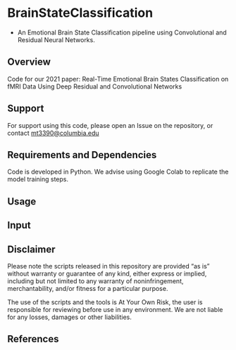# BrainStateClassification

- An Emotional Brain State Classification pipeline using Convolutional and Residual Neural Networks.

## Overview

Code for our 2021 paper: Real-Time Emotional Brain States Classification on fMRI Data Using Deep Residual and Convolutional Networks

## Support

For support using this code, please open an Issue on the repository, or contact mt3390@columbia.edu

## Requirements and Dependencies

Code is developed in Python. We advise using Google Colab to replicate the model training steps.

## Usage


## Input


## Disclaimer

Please note the scripts released in this repository are provided “as is” without warranty or guarantee of any kind, either express or implied, including but not limited to any warranty of noninfringement, merchantability, and/or fitness for a particular purpose.

The use of the scripts and the tools is At Your Own Risk, the user is responsible for reviewing before use in any environment. We are not liable for any losses, damages or other liabilities.

## References

